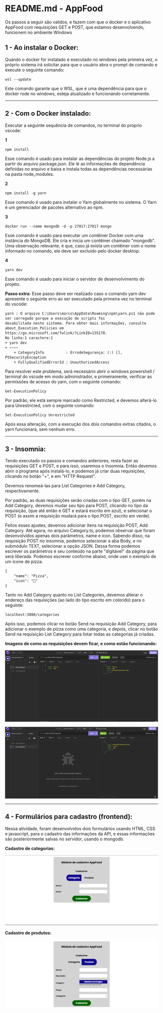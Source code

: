 # README.md - AppFood
Os passos a seguir são validos, e fazem com que o docker e o aplicativo AppFood com requisições GET e POST, que estamos desenvolvendo, funcionem no ambiente Windows

## 1 - Ao instalar o Docker:
Quando o docker for instalado e executado no windows pela primeira vez, o próprio sistema irá solicitar para que o usuário abra o prompt de comando e execute o seguinte comando:

~~~
wsl --update
~~~

 Este comando garante que o WSL, que é uma dependência para que o docker rode no windows, esteja atualizado e funcionando corretamente.

---------------------------------------------------------------------------------------------------------------

## 2 - Com o Docker instalado:
Executar a seguinte sequência de comandos, no terminal do proprio vscode:

**1**

~~~
npm install
~~~

Esse comando é usado para instalar as dependências do projeto Node.js a partir do arquivo package.json. Ele lê as informações de dependência definidas no arquivo e baixa e instala todas as dependências necessárias na pasta node_modules.

**2**

~~~
npm install -g yarn
~~~

Esse comando é usado para instalar o Yarn globalmente no sistema. O Yarn é um gerenciador de pacotes alternativo ao npm.

**3**

~~~
docker run --name mongodb -d -p 27017:27017 mongo
~~~

Esse comando é usado para executar um contêiner Docker com uma instância do MongoDB. Ele cria e inicia um contêiner chamado "mongodb". Uma observação relevante, é que, caso já exista um contêiner com o nome informado no comando, ele deve ser excluído pelo docker desktop.

**4**

~~~
yarn dev
~~~

Esse comando é usado para iniciar o servidor de desenvolvimento do projeto.

**Passo extra:**
Esse passo deve ser realizado caso o comando yarn dev apresente o seguinte erro ao ser executado pela primeira vez no terminal do vscode:

~~~
yarn : O arquivo C:\Users\marco\AppData\Roaming\npm\yarn.ps1 não pode ser carregado porque a execução de scripts foi
desabilitada neste sistema. Para obter mais informações, consulte about_Execution_Policies em
https://go.microsoft.com/fwlink/?LinkID=135170.
No linha:1 caractere:1
+ yarn dev
+ ~~~~
    + CategoryInfo          : ErrodeSegurança: (:) [], PSSecurityException
    + FullyQualifiedErrorId : UnauthorizedAccess
~~~

Para resolver este problema, será necessário abrir o windows powershell / terminal do vscode em modo administrador, e primeiramente, verificar as permissões de acesso do yarn, com o seguinte comando:

~~~
Get-ExecutionPolicy
~~~

Por padrão, ele está sempre marcado como Restricted, e devemos alterá-lo para Unrestricted, com o seguinte comando:

~~~
Set-ExecutionPolicy Unrestricted
~~~

Após essa alteração, com a execução dos dois comandos extras citados, o yarn funcionará, sem nenhum erro. 

---------------------------------------------------------------------------------------------------------------

## 3 - Insomnia:
Tendo executado os passos e comandos anteriores, resta fazer as requisições GET e POST, e para isso, usaremos o Insomnia. Então devemos abrir o programa após instalá-lo, e podemos já criar duas requisições, clicando no botão "+", e em "HTTP Request".

Devemos renomeá-las para List Categories e Add Category, respectivamente.

Por padrão, as duas requisições serão criadas com o tipo GET, porém na Add Category, devemos mudar seu tipo para POST, clicando no tipo da requisição, (que até então é GET e estará escrito em azul), e selecionar o POST (e assim a requisição mudará para o tipo POST, escrito em verde).

Feitos esses ajustes, devemos adicionar ítens na requisição POST, Add Category. Até agora, no arquivo Category.ts, podemos observar que foram desenvolvidos apenas dois parâmetros, name e icon. Sabendo disso, na requisição POST no insomnia, podemos selecionar a aba Body, e no submódulo TEXT, selecionar a opção JSON. Dessa forma podemos escrever os parâmetros e seu conteúdo na parte "digitável" da página que será liberada. Podemos escrever conforme abaixo, onde usei o exemplo de um ícone de pizza.

~~~
{
    "name": "Pizza",
    "icon": "🍕"
}
~~~

Tanto no Add Category quanto no List Categories, devemos alterar o endereço das requisições (ao lado do tipo escrito em colorido) para o seguinte:

~~~
localhost:3000/categories
~~~

Após isso, podemos clicar no botão Send na requisição Add Category, para adicionar o exemplo de pizza como uma categoria, e depois, clicar no botão Send na requisição List Category para listar todas as categorias já criadas.

**Imagens de como as requisições devem ficar, e como estão funcionando:**

![imagem_post_addcategory](README.md_images/imagem_post_addcategory.png)

![imagem_get_listcategories](README.md_images/imagem_get_listcategories.png)

---------------------------------------------------------------------------------------------------------------

## 4 - Formulários para cadastro (frontend):

Nessa atividade, foram desenvolvidos dois formulários usando HTML, CSS e javascript, para o cadastro das informações da API, e essas informações são posteriormente salvas no servidor, usando o mongodb.

**Cadastro de categorias:**

![imagem_front_categoria](README.md_images/imagem_front_categoria.png)

**Cadastro de produtos:**

![imagem_front_produto](README.md_images/imagem_front_produto.png)